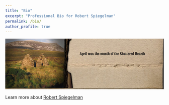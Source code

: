 ```yaml
---
title: "Bio"
excerpt: "Professional Bio for Robert Spiegelman"
permalink: /bio/
author_profile: true
---
```


![April was the Month of the Shattered Hearth](/images/section_2.jpg)

Learn more about [Robert Spiegelman](http://sullivanclinton.com/bio/)
